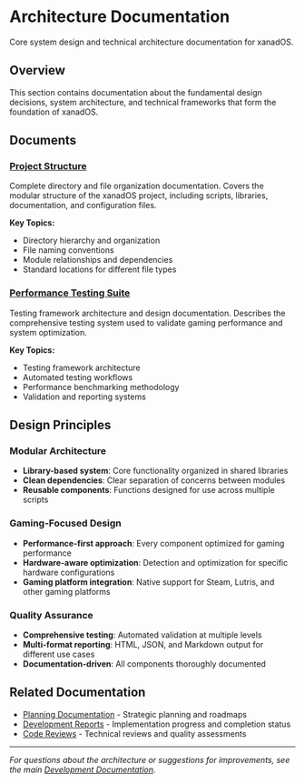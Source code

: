 # Architecture Documentation

Core system design and technical architecture documentation for xanadOS.

## Overview

This section contains documentation about the fundamental design decisions, system architecture, and technical frameworks that form the foundation of xanadOS.

## Documents

### [Project Structure](project_structure.md)
Complete directory and file organization documentation. Covers the modular structure of the xanadOS project, including scripts, libraries, documentation, and configuration files.

**Key Topics:**
- Directory hierarchy and organization
- File naming conventions
- Module relationships and dependencies
- Standard locations for different file types

### [Performance Testing Suite](performance-testing-suite.md)
Testing framework architecture and design documentation. Describes the comprehensive testing system used to validate gaming performance and system optimization.

**Key Topics:**
- Testing framework architecture
- Automated testing workflows
- Performance benchmarking methodology
- Validation and reporting systems

## Design Principles

### Modular Architecture
- **Library-based system**: Core functionality organized in shared libraries
- **Clean dependencies**: Clear separation of concerns between modules
- **Reusable components**: Functions designed for use across multiple scripts

### Gaming-Focused Design
- **Performance-first approach**: Every component optimized for gaming performance
- **Hardware-aware optimization**: Detection and optimization for specific hardware configurations
- **Gaming platform integration**: Native support for Steam, Lutris, and other gaming platforms

### Quality Assurance
- **Comprehensive testing**: Automated validation at multiple levels
- **Multi-format reporting**: HTML, JSON, and Markdown output for different use cases
- **Documentation-driven**: All components thoroughly documented

## Related Documentation

- [Planning Documentation](../planning/) - Strategic planning and roadmaps
- [Development Reports](../reports/) - Implementation progress and completion status
- [Code Reviews](../reviews/) - Technical reviews and quality assessments

---

*For questions about the architecture or suggestions for improvements, see the main [Development Documentation](../README.md).*
